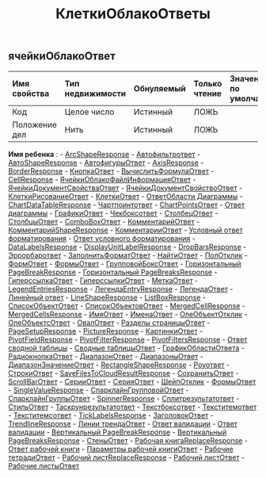 ﻿---
title: КлеткиОблакоОтветы
second_title: Aspose.Cells Cloud Documen
type: docs
url: /ru/specification/model/cellscloudresponse/
description: "Aspose.Cells Спецификация облачной модели: CellsCloudResponse. Легко обрабатывайте Excel и другие документы электронных таблиц с помощью таких функций, как открытие, создание, редактирование, разделение, слияние, сравнение и преобразование."
weight: 50
---
## **ячейкиОблакоОтвет**

 

| Имя свойства| Тип недвижимости| Обнуляемый| Только чтение| Значение по умолчанию| Описание|
|:- |:- |:- |:- |:- |:- |
| Код| Целое число| Истинный| ЛОЖЬ|||
| Положение дел| Нить| Истинный| ЛОЖЬ|||

**Имя ребенка** : 
	-  [ArcShapeResponse](arcshaperesponse) 
	-  [Автофильтрответ](autofilterresponse) 
	-  [АвтоShapeResponse](autoshaperesponse) 
	-  [АвтофигурыОтвет](autoshapesresponse) 
	-  [AxisResponse](axisresponse) 
	-  [BorderResponse](borderresponse) 
	-  [КнопкаОтвет](buttonresponse) 
	-  [ВычислитьФормулаОтвет](calculateformularesponse) 
	-  [CellResponse](cellresponse) 
	-  [ЯчейкиОблакоФайлИнформацияОтвет](cellscloudfileinforesponse) 
	-  [ЯчейкиДокументСвойстваОтвет](cellsdocumentpropertiesresponse) 
	-  [ЯчейкиДокументСвойствоОтвет](cellsdocumentpropertyresponse) 
	-  [КлеткиРисованиеОтвет](cellsdrawingresponse) 
	-  [КлеткиОтвет](cellsresponse) 
	-  [ОтветОбласти Диаграммы](chartarearesponse) 
	-  [ChartDataTableResponse](chartdatatableresponse) 
	-  [Чартпоинтответ](chartpointresponse) 
	-  [ChartPointsОтвет](chartpointsresponse) 
	-  [Ответ диаграммы](chartresponse) 
	-  [ГрафикиОтвет](chartsresponse) 
	-  [Чекбоксответ](checkboxresponse) 
	-  [СтолбецОтвет](columnresponse) 
	-  [СтолбцыОтвет](columnsresponse) 
	-  [ComboBoxОтвет](comboboxresponse) 
	-  [КомментарийОтвет](commentresponse) 
	-  [КомментарийShapeResponse](commentshaperesponse) 
	-  [КомментарииОтвет](commentsresponse) 
	-  [Условный ответ форматирования](conditionalformattingresponse) 
	-  [Ответ условного форматирования](conditionalformattingsresponse) 
	-  [DataLabelsResponse](datalabelsresponse) 
	-  [DisplayUnitLabelResponse](displayunitlabelresponse) 
	-  [DropBarsResponse](dropbarsresponse) 
	-  [Эррорбарответ](errorbarresponse) 
	-  [ЗаполнитьФорматОтвет](fillformatresponse) 
	-  [НайтиОтвет](findresponse) 
	-  [ПолОтклик](floorresponse) 
	-  [ФормОтвет](formresponse) 
	-  [ФормыОтвет](formsresponse) 
	-  [ГрупповойБоксОтвет](groupboxresponse) 
	-  [Горизонтальный PageBreakResponse](horizontalpagebreakresponse) 
	-  [Горизонтальный PageBreaksResponse](horizontalpagebreaksresponse) 
	-  [ГиперссылкаОтвет](hyperlinkresponse) 
	-  [ГиперссылкиОтвет](hyperlinksresponse) 
	-  [МеткаОтвет](labelresponse) 
	-  [LegendEntriesResponse](legendentriesresponse) 
	-  [ЛегендаEntryResponse](legendentryresponse) 
	-  [ЛегендаОтвет](legendresponse) 
	-  [Линейный ответ](lineresponse) 
	-  [LineShapeResponse](lineshaperesponse) 
	-  [ListBoxResponse](listboxresponse) 
	-  [СписокОбъектОтвет](listobjectresponse) 
	-  [СписокОбъектовОтвет](listobjectsresponse) 
	-  [MergedCellResponse](mergedcellresponse) 
	-  [MergedCellsResponse](mergedcellsresponse) 
	-  [ИмяОтвет](nameresponse) 
	-  [ИменаОтвет](namesresponse) 
	-  [ОлеОбъектОтклик](oleobjectresponse) 
	-  [ОлеОбъектсОтвет](oleobjectsresponse) 
	-  [ОвалОтвет](ovalresponse) 
	-  [Разделы страницыОтвет](pagesectionsresponse) 
	-  [PageSetupResponse](pagesetupresponse) 
	-  [PictureResponse](pictureresponse) 
	-  [КартинкиОтвет](picturesresponse) 
	-  [PivotFieldResponse](pivotfieldresponse) 
	-  [PivotFilterResponse](pivotfilterresponse) 
	-  [PivotFiltersResponse](pivotfiltersresponse) 
	-  [Ответ сводной таблицы](pivottableresponse) 
	-  [Сводные таблицыОтвет](pivottablesresponse) 
	-  [ГрафикОбластиОтвета](plotarearesponse) 
	-  [РадиокнопкаОтвет](radiobuttonresponse) 
	-  [ДиапазонОтвет](rangeresponse) 
	-  [ДиапазоныОтвет](rangesresponse) 
	-  [ДиапазонЗначениеОтвет](rangevalueresponse) 
	-  [RectangleShapeResponse](rectangleshaperesponse) 
	-  [Роуответ](rowresponse) 
	-  [СтрокиОтвет](rowsresponse) 
	-  [SaveFilesToCloudResultResponse](savefilestocloudresultresponse) 
	-  [СохранитьОтвет](saveresponse) 
	-  [ScrollBarОтвет](scrollbarresponse) 
	-  [СерииОтвет](seriesesresponse) 
	-  [СерияОтвет](seriesresponse) 
	-  [ШейпОтклик](shaperesponse) 
	-  [ФормыОтвет](shapesresponse) 
	-  [SingleValueResponse](singlevalueresponse) 
	-  [СпарклайнГрупповойОтвет](sparklinegroupresponse) 
	-  [СпарклайнГруппыОтвет](sparklinegroupsresponse) 
	-  [SpinnerResponse](spinnerresponse) 
	-  [Сплитрезультатответ](splitresultresponse) 
	-  [СтильОтвет](styleresponse) 
	-  [Таскрунрезультатответ](taskrunresultresponse) 
	-  [Текстбоксответ](textboxresponse) 
	-  [Текститемответ](textitemresponse) 
	-  [Текститемсответ](textitemsresponse) 
	-  [TickLabelsResponse](ticklabelsresponse) 
	-  [ЗаголовокОтвет](titleresponse) 
	-  [TrendlineResponse](trendlineresponse) 
	-  [Линии трендаОтвет](trendlinesresponse) 
	-  [Ответ валидации](validationresponse) 
	-  [Ответ валидации](validationsresponse) 
	-  [Вертикальный PageBreakResponse](verticalpagebreakresponse) 
	-  [Вертикальный PageBreaksResponse](verticalpagebreaksresponse) 
	-  [СтеныОтвет](wallsresponse) 
	-  [Рабочая книгаReplaceResponse](workbookreplaceresponse) 
	-  [Ответ рабочей книги](workbookresponse) 
	-  [Параметры рабочей книгиОтвет](workbooksettingsresponse) 
	-  [Рабочие тетрадиОтвет](workbooksresponse) 
	-  [Рабочий листReplaceResponse](worksheetreplaceresponse) 
	-  [Рабочий листОтвет](worksheetresponse) 
	-  [Рабочие листыОтвет](worksheetsresponse) 
